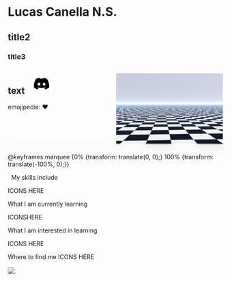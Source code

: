 # Lucas Canella N.S.
## title2
### title3
text
<img src="img/infinite-floor.png" align="right" width = "250px"/>
&nbsp;
[![Name](https://raw.githubusercontent.com/LucasCanellans/LucasCanellans/main/img/discord-icon.png)](https://duckduckgo.com/)
---
emojipedia: ❤️
<div style="width: 100%; height: 20px; padding: -2px; margin-top: -2px; font-size: 15px; overflow: hidden; white-space: nowrap; display: inline-block; backdrop-filter: blur(10px); box-shadow: 2px 2px 10px rgb(0, 0, 0, 0.05);"><div style="padding-left: 100%; animation: marquee 15s linear infinite; animation-play-state: paused; color: rgb(255, 255, 255);">OOOOOOOOOOOOOOOOIIIIIIIIIIIIIIIIIIII</div></div>
@keyframes marquee {0% {transform: translate(0, 0);} 100% {transform: translate(-100%, 0);}}


&nbsp;
My skills include

ICONS HERE


What I am currently learning

ICONSHERE


What I am interested in learning

ICONS HERE


Where to find me
ICONS HERE

<img src="img/text-animation.gif" align="center"/>
